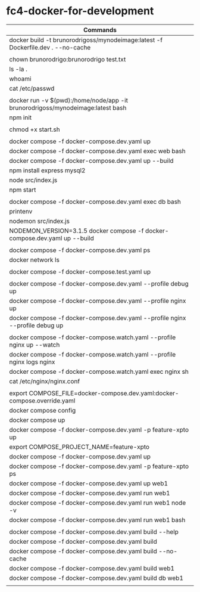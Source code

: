 # fc4-docker-for-development
|Commands|
|-|
| docker build -t brunorodrigoss/mynodeimage:latest -f Dockerfile.dev . --no-cache |
||
| chown brunorodrigo:brunorodrigo test.txt |
| ls -la . |
| whoami |
| cat /etc/passwd |
||
| docker run -v $(pwd):/home/node/app -it brunorodrigoss/mynodeimage:latest bash |
| npm init |
||
| chmod +x start.sh |
||
| docker compose -f docker-compose.dev.yaml up |
| docker compose -f docker-compose.dev.yaml exec web bash |
| docker compose -f docker-compose.dev.yaml up --build |
| npm install express mysql2|
| node src/index.js |
| npm start |
||
| docker compose -f docker-compose.dev.yaml exec db bash |
| printenv |
| nodemon src/index.js |
| NODEMON_VERSION=3.1.5 docker compose -f docker-compose.dev.yaml up --build |
||
| docker compose -f docker-compose.dev.yaml ps |
| docker network ls |
||
| docker compose -f docker-compose.test.yaml up |
||
| docker compose -f docker-compose.dev.yaml --profile debug up |
| docker compose -f docker-compose.dev.yaml --profile nginx up |
| docker compose -f docker-compose.dev.yaml --profile nginx --profile debug up |
||
| docker compose -f docker-compose.watch.yaml --profile nginx up --watch |
| docker compose -f docker-compose.watch.yaml --profile nginx logs nginx |
| docker compose -f docker-compose.watch.yaml exec nginx sh |
| cat /etc/nginx/nginx.conf |
||
| export COMPOSE_FILE=docker-compose.dev.yaml:docker-compose.override.yaml |
| docker compose config |
| docker compose up |
| docker compose -f docker-compose.dev.yaml -p feature-xpto up |
| export COMPOSE_PROJECT_NAME=feature-xpto |
| docker compose -f docker-compose.dev.yaml up |
| docker compose -f docker-compose.dev.yaml -p feature-xpto ps |
| docker compose -f docker-compose.dev.yaml up web1 |
| docker compose -f docker-compose.dev.yaml run web1 |
| docker compose -f docker-compose.dev.yaml run web1 node -v |
| docker compose -f docker-compose.dev.yaml run web1 bash |
||
| docker compose -f docker-compose.dev.yaml build --help |
| docker compose -f docker-compose.dev.yaml build |
| docker compose -f docker-compose.dev.yaml build --no-cache |
| docker compose -f docker-compose.dev.yaml build web1 |
| docker compose -f docker-compose.dev.yaml build db web1 |
||
